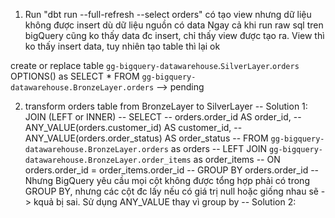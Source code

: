 
1. Run "dbt run --full-refresh --select orders" có tạo view nhưng dữ liệu không được insert dù dữ liệu nguồn có data
Ngay cả khi run raw sql tren bigQuery cũng ko thấy data đc insert, chỉ thấy view được tạo ra.
View thì ko thấy insert data, tuy nhiên tạo table thì lại ok

  create or replace table `gg-bigquery-datawarehouse`.`SilverLayer`.`orders`
  OPTIONS()
  as SELECT * FROM `gg-bigquery-datawarehouse.BronzeLayer.orders`
--> pending

2. transform orders table from BronzeLayer to SilverLayer
-- Solution 1: JOIN (LEFT or INNER)
-- SELECT 
--     orders.order_id AS order_id,
--     ANY_VALUE(orders.customer_id) AS customer_id,
--     ANY_VALUE(orders.order_status) AS order_status 
-- FROM `gg-bigquery-datawarehouse.BronzeLayer.orders` as orders 
-- LEFT JOIN `gg-bigquery-datawarehouse.BronzeLayer.order_items` as order_items 
-- ON orders.order_id = order_items.order_id 
-- GROUP BY orders.order_id
-- Nhưng BigQuery yêu cầu mọi cột không được tổng hợp phải có trong GROUP BY, nhưng các cột đc lấy nếu có giá trị null hoặc giống nhau sẽ -> kquả bị sai. Sử dụng ANY_VALUE thay vì group by
-- Solution 2: 